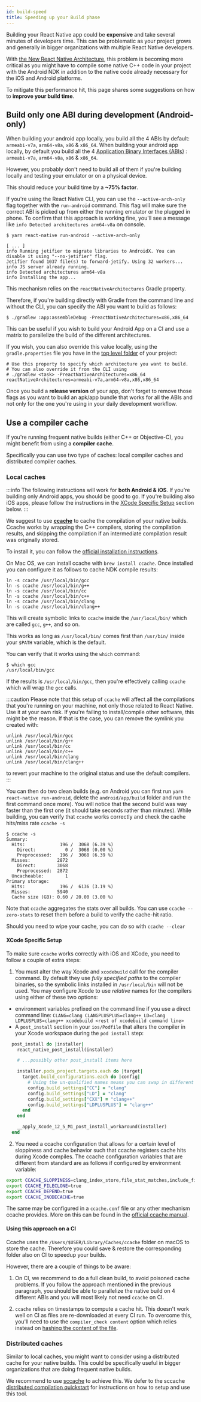 ```yaml
---
id: build-speed
title: Speeding up your Build phase
---
```


Building your React Native app could be **expensive** and take several minutes of developers time.
This can be problematic as your project grows and generally in bigger organizations with multiple React Native developers.

With [the New React Native Architecture](/docs/next/new-architecture-app-modules-android), this problem is becoming more critical
as you might have to compile some native C++ code in your project with the Android NDK in addition to the native code already necessary for the iOS and Android platforms.

To mitigate this performance hit, this page shares some suggestions on how to **improve your build time**.

## Build only one ABI during development (Android-only)

When building your android app locally, you build all the 4 ABIs by default: `armeabi-v7a`, `arm64-v8a`, `x86` & `x86_64`.
When building your android app locally, by default you build all the 4 [Application Binary Interfaces (ABIs)](developer.android.com/ndk/guides/abis) : `armeabi-v7a`, `arm64-v8a`, `x86` & `x86_64`.

However, you probably don't need to build all of them if you're building locally and testing your emulator or on a physical device.

This should reduce your build time by a **~75% factor**.

If you're using the React Native CLI, you can use the `--active-arch-only` flag together with the `run-android` command.
This flag will make sure the correct ABI is picked up from either the running emulator or the plugged in phone.
To confirm that this approach is working fine, you'll see a message like `info Detected architectures arm64-v8a` on console.

```
$ yarn react-native run-android --active-arch-only

[ ... ]
info Running jetifier to migrate libraries to AndroidX. You can disable it using "--no-jetifier" flag.
Jetifier found 1037 file(s) to forward-jetify. Using 32 workers...
info JS server already running.
info Detected architectures arm64-v8a
info Installing the app...
```

This mechanism relies on the `reactNativeArchitectures` Gradle property.

Therefore, if you're building directly with Gradle from the command line and without the CLI, you can specify the ABI you want to build as follows:

```
$ ./gradlew :app:assembleDebug -PreactNativeArchitectures=x86,x86_64
```

This can be useful if you wish to build your Android App on a CI and use a matrix to parallelize the build of the different architectures.

If you wish, you can also override this value locally, using the `gradle.properties` file you have in the [top level folder](https://github.com/facebook/react-native/blob/19cf70266eb8ca151aa0cc46ac4c09cb987b2ceb/template/android/gradle.properties#L30-L33) of your project:

```
# Use this property to specify which architecture you want to build.
# You can also override it from the CLI using
# ./gradlew <task> -PreactNativeArchitectures=x86_64
reactNativeArchitectures=armeabi-v7a,arm64-v8a,x86,x86_64
```

Once you build a **release version** of your app, don't forget to remove those flags as you want to build an apk/app bundle that works for all the ABIs and not only for the one you're using in your daily development workflow.

## Use a compiler cache

If you're running frequent native builds (either C++ or Objective-C), you might benefit from using a **compiler cache**.

Specifically you can use two type of caches: local compiler caches and distributed compiler caches.

### Local caches

:::info
The following instructions will work for **both Android & iOS**.
If you're building only Android apps, you should be good to go.
If you're building also iOS apps, please follow the instructions in the [XCode Specific Setup](#xcode-specific-setup) section below.
:::

We suggest to use [**ccache**](https://ccache.dev/) to cache the compilation of your native builds.
Ccache works by wrapping the C++ compilers, storing the compilation results, and skipping the compilation
if an intermediate compilation result was originally stored.

To install it, you can follow the [official installation instructions](https://github.com/ccache/ccache/blob/master/doc/INSTALL.md).

On Mac OS, we can install ccache with `brew install ccache`.
Once installed you can configure it as follows to cache NDK compile results:

```
ln -s ccache /usr/local/bin/gcc
ln -s ccache /usr/local/bin/g++
ln -s ccache /usr/local/bin/cc
ln -s ccache /usr/local/bin/c++
ln -s ccache /usr/local/bin/clang
ln -s ccache /usr/local/bin/clang++
```

This will create symbolic links to `ccache` inside the `/usr/local/bin/` which are called `gcc`, `g++`, and so on.

This works as long as `/usr/local/bin/` comes first than `/usr/bin/` inside your `$PATH` variable, which is the default.

You can verify that it works using the `which` command:

```
$ which gcc
/usr/local/bin/gcc
```

If the results is `/usr/local/bin/gcc`, then you're effectively calling `ccache` which will wrap the `gcc` calls.

:::caution
Please note that this setup of `ccache` will affect all the compilations that you're running on your machine, not only those related to React Native. Use it at your own risk. If you're failing to install/compile other software, this might be the reason. If that is the case, you can remove the symlink you created with:

```
unlink /usr/local/bin/gcc
unlink /usr/local/bin/g++
unlink /usr/local/bin/cc
unlink /usr/local/bin/c++
unlink /usr/local/bin/clang
unlink /usr/local/bin/clang++
```

to revert your machine to the original status and use the default compilers.
:::

You can then do two clean builds (e.g. on Android you can first run `yarn react-native run-android`, delete the `android/app/build` folder and run the first command once more). You will notice that the second build was way faster than the first one (it should take seconds rather than minutes).
While building, you can verify that `ccache` works correctly and check the cache hits/miss rate `ccache -s`

```
$ ccache -s
Summary:
  Hits:             196 /  3068 (6.39 %)
    Direct:           0 /  3068 (0.00 %)
    Preprocessed:   196 /  3068 (6.39 %)
  Misses:          2872
    Direct:        3068
    Preprocessed:  2872
  Uncacheable:        1
Primary storage:
  Hits:             196 /  6136 (3.19 %)
  Misses:          5940
  Cache size (GB): 0.60 / 20.00 (3.00 %)
```

Note that `ccache` aggregates the stats over all builds. You can use `ccache --zero-stats` to reset them before a build to verify the cache-hit ratio.

Should you need to wipe your cache, you can do so with `ccache --clear`

#### XCode Specific Setup

To make sure `ccache` works correctly with iOS and XCode, you need to follow a couple of extra steps:

1. You must alter the way Xcode and `xcodebuild` call for the compiler command. By default they use _fully specified paths_ to the compiler binaries, so the symbolic links installed in `/usr/local/bin` will not be used. You may configure Xcode to use _relative_ names for the compilers using either of these two options:

- environment variables prefixed on the command line if you use a direct command line: `CLANG=clang CLANGPLUSPLUS=clang++ LD=clang LDPLUSPLUS=clang++ xcodebuild <rest of xcodebuild command line>`
- A `post_install` section in your `ios/Podfile` that alters the compiler in your Xcode workspace during the `pod install` step:

```ruby
  post_install do |installer|
    react_native_post_install(installer)

    # ...possibly other post_install items here

    installer.pods_project.targets.each do |target|
      target.build_configurations.each do |config|
        # Using the un-qualified names means you can swap in different implementations, for example ccache
        config.build_settings["CC"] = "clang"
        config.build_settings["LD"] = "clang"
        config.build_settings["CXX"] = "clang++"
        config.build_settings["LDPLUSPLUS"] = "clang++"
      end
    end

    __apply_Xcode_12_5_M1_post_install_workaround(installer)
  end
```

2. You need a ccache configuration that allows for a certain level of sloppiness and cache behavior such that ccache registers cache hits during Xcode compiles. The ccache configuration variables that are different from standard are as follows if configured by environment variable:

```bash
export CCACHE_SLOPPINESS=clang_index_store,file_stat_matches,include_file_ctime,include_file_mtime,ivfsoverlay,pch_defines,modules,system_headers,time_macros
export CCACHE_FILECLONE=true
export CCACHE_DEPEND=true
export CCACHE_INODECACHE=true
```

The same may be configured in a `ccache.conf` file or any other mechanism ccache provides. More on this can be found in the [official ccache manual](https://ccache.dev/manual/4.3.html).

#### Using this approach on a CI

Ccache uses the `/Users/$USER/Library/Caches/ccache` folder on macOS to store the cache.
Therefore you could save & restore the corresponding folder also on CI to speedup your builds.

However, there are a couple of things to be aware:

1. On CI, we recommend to do a full clean build, to avoid poisoned cache problems. If you follow the approach mentioned in the previous paragraph, you should be able to parallelize the native build on 4 different ABIs and you will most likely not need `ccache` on CI.

2. `ccache` relies on timestamps to compute a cache hit. This doesn't work well on CI as files are re-downloaded at every CI run. To overcome this, you'll need to use the `compiler_check content` option which relies instead on [hashing the content of the file](https://ccache.dev/manual/4.3.html).

### Distributed caches

Similar to local caches, you might want to consider using a distributed cache for your native builds.
This could be specifically useful in bigger organizations that are doing frequent native builds.

We recommend to use [sccache](https://github.com/mozilla/sccache) to achieve this.
We defer to the sccache [distributed compilation quickstart](https://github.com/mozilla/sccache/blob/main/docs/DistributedQuickstart.md) for instructions on how to setup and use this tool.
